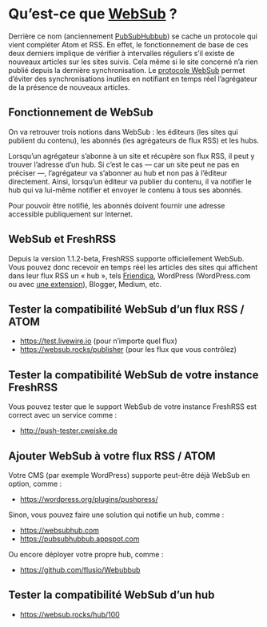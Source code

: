 # Qu’est-ce que [WebSub](https://www.w3.org/TR/websub/) ?

Derrière ce nom (anciennement [PubSubHubbub](https://github.com/pubsubhubbub/PubSubHubbub)) se cache un protocole qui vient compléter Atom et RSS.
En effet, le fonctionnement de base de ces deux derniers implique de vérifier à intervalles réguliers s’il existe de nouveaux articles sur les sites suivis.
Cela même si le site concerné n’a rien publié depuis la dernière synchronisation.
Le [protocole WebSub](https://www.w3.org/TR/websub/) permet d’éviter des synchronisations inutiles en notifiant en temps réel l’agrégateur de la présence de nouveaux articles.

## Fonctionnement de WebSub

On va retrouver trois notions dans WebSub : les éditeurs (les sites qui publient du contenu), les abonnés (les agrégateurs de flux RSS) et les hubs.

Lorsqu’un agrégateur s’abonne à un site et récupère son flux RSS, il peut y trouver l’adresse d’un hub.
Si c’est le cas — car un site peut ne pas en préciser —, l’agrégateur va s’abonner au hub et non pas à l’éditeur directement.
Ainsi, lorsqu’un éditeur va publier du contenu, il va notifier le hub qui va lui-même notifier et envoyer le contenu à tous ses abonnés.

Pour pouvoir être notifié, les abonnés doivent fournir une adresse accessible publiquement sur Internet.

## WebSub et FreshRSS

Depuis la version 1.1.2-beta, FreshRSS supporte officiellement WebSub.
Vous pouvez donc recevoir en temps réel les articles des sites qui affichent dans leur flux RSS un « hub »,
tels [Friendica](https://friendi.ca), WordPress (WordPress.com ou avec [une extension](https://wordpress.org/plugins/pubsubhubbub/)), Blogger, Medium, etc.

## Tester la compatibilité WebSub d’un flux RSS / ATOM

* <https://test.livewire.io> (pour n’importe quel flux)
* <https://websub.rocks/publisher> (pour les flux que vous contrôlez)

## Tester la compatibilité WebSub de votre instance FreshRSS

Vous pouvez tester que le support WebSub de votre instance FreshRSS est correct avec un service comme :

* <http://push-tester.cweiske.de>

## Ajouter WebSub à votre flux RSS / ATOM

Votre CMS (par exemple WordPress) supporte peut-être déjà WebSub en option, comme :

* <https://wordpress.org/plugins/pushpress/>

Sinon, vous pouvez faire une solution qui notifie un hub, comme :

* <https://websubhub.com>
* <https://pubsubhubbub.appspot.com>

Ou encore déployer votre propre hub, comme :

* <https://github.com/flusio/Webubbub>

## Tester la compatibilité WebSub d’un hub

* <https://websub.rocks/hub/100>

